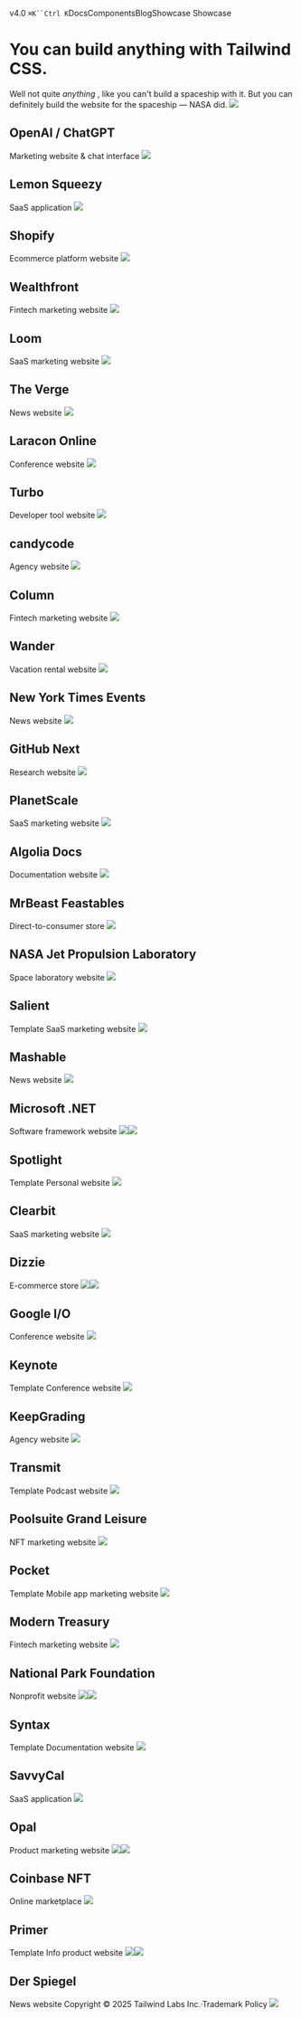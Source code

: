 v4.0
`⌘K``Ctrl K`DocsComponentsBlogShowcase
Showcase
# You can build anything with Tailwind CSS.
Well not quite _anything_ , like you can't build a spaceship with it. But you can definitely build the website for the spaceship — NASA did.
![](https://tailwindcss.com/_next/static/media/openai.com.86b03227.png)
## OpenAI / ChatGPT
Marketing website & chat interface
![](https://tailwindcss.com/_next/static/media/app.lemonsqueezy.com.d4b9142d.png)
## Lemon Squeezy
SaaS application
![](https://tailwindcss.com/_next/static/media/shopify.com.776c655e.png)
## Shopify
Ecommerce platform website
![](https://tailwindcss.com/_next/static/media/wealthfront.com.27ff17b3.png)
## Wealthfront
Fintech marketing website
![](https://tailwindcss.com/_next/static/media/loom.com.ba8916fb.png)
## Loom
SaaS marketing website
![](https://tailwindcss.com/_next/static/media/theverge.com.99e6f69e.png)
## The Verge
News website
![](https://tailwindcss.com/_next/static/media/laracon.net.e060e9a5.png)
## Laracon Online
Conference website
![](https://tailwindcss.com/_next/static/media/turbo.build.2dd8cd73.png)
## Turbo
Developer tool website
![](https://tailwindcss.com/_next/static/media/candycode.com.2456af4b.png)
## candycode
Agency website
![](https://tailwindcss.com/_next/static/media/column.com.3fc3b172.png)
## Column
Fintech marketing website
![](https://tailwindcss.com/_next/static/media/wander.com.0ed19f1c.png)
## Wander
Vacation rental website
![](https://tailwindcss.com/_next/static/media/nytimes.com.8f93ddfb.png)
## New York Times Events
News website
![](https://tailwindcss.com/_next/static/media/githubnext.com.1218be6b.png)
## GitHub Next
Research website
![](https://tailwindcss.com/_next/static/media/planetscale.com.052414b1.png)
## PlanetScale
SaaS marketing website
![](https://tailwindcss.com/_next/static/media/algolia.com.429afe31.png)
## Algolia Docs
Documentation website
![](https://tailwindcss.com/_next/static/media/feastables.com.f167eca8.png)
## MrBeast Feastables
Direct-to-consumer store
![](https://tailwindcss.com/_next/static/media/jpl.nasa.gov.54eeba6d.png)
## NASA Jet Propulsion Laboratory
Space laboratory website
![](https://tailwindcss.com/_next/static/media/salient.tailwindui.com.bf75e223.png)
## Salient
Template
SaaS marketing website
![](https://tailwindcss.com/_next/static/media/mashable.com.b182b995.png)
## Mashable
News website
![](https://tailwindcss.com/_next/static/media/dotnet.microsoft.com.62b23aa8.png)
## Microsoft .NET
Software framework website
![](https://tailwindcss.com/_next/static/media/spotlight.tailwindui.com.35ccf7e5.png)![](https://tailwindcss.com/_next/static/media/spotlight.tailwindui.com-dark.036f08e6.png)
## Spotlight
Template
Personal website
![](https://tailwindcss.com/_next/static/media/clearbit.com.5f72d636.png)
## Clearbit
SaaS marketing website
![](https://tailwindcss.com/_next/static/media/getdizzie.com.dcea64b3.png)
## Dizzie
E-commerce store
![](https://tailwindcss.com/_next/static/media/io.google.c1bdf05b.png)![](https://tailwindcss.com/_next/static/media/io.google-dark.1bd86f77.png)
## Google I/O
Conference website
![](https://tailwindcss.com/_next/static/media/keynote.tailwindui.com.4e3e01dd.png)
## Keynote
Template
Conference website
![](https://tailwindcss.com/_next/static/media/keepgrading.com.f56e0999.png)
## KeepGrading
Agency website
![](https://tailwindcss.com/_next/static/media/transmit.tailwindui.com.1bfaa022.png)
## Transmit
Template
Podcast website
![](https://tailwindcss.com/_next/static/media/grandleisure.org.0a7e988e.png)
## Poolsuite Grand Leisure
NFT marketing website
![](https://tailwindcss.com/_next/static/media/pocket.tailwindui.com.47ae0943.png)
## Pocket
Template
Mobile app marketing website
![](https://tailwindcss.com/_next/static/media/moderntreasury.com.0247785c.png)
## Modern Treasury
Fintech marketing website
![](https://tailwindcss.com/_next/static/media/nationalparks.org.6650e086.png)
## National Park Foundation
Nonprofit website
![](https://tailwindcss.com/_next/static/media/syntax.tailwindui.com.6904c8b2.png)![](https://tailwindcss.com/_next/static/media/syntax.tailwindui.com-dark.86cb30b7.png)
## Syntax
Template
Documentation website
![](https://tailwindcss.com/_next/static/media/savvycal.com.d5276d63.png)
## SavvyCal
SaaS application
![](https://tailwindcss.com/_next/static/media/opalcamera.com.85f881db.png)
## Opal
Product marketing website
![](https://tailwindcss.com/_next/static/media/nft.coinbase.com.be23a09c.png)![](https://tailwindcss.com/_next/static/media/nft.coinbase.com-dark.be43de1a.png)
## Coinbase NFT
Online marketplace
![](https://tailwindcss.com/_next/static/media/primer.tailwindui.com.073b0188.png)
## Primer
Template
Info product website
![](https://tailwindcss.com/_next/static/media/spiegel.de.07a70d37.png)![](https://tailwindcss.com/_next/static/media/spiegel.de-dark.e1b86171.png)
## Der Spiegel
News website
Copyright © 2025 Tailwind Labs Inc.·Trademark Policy
![](https://cdn.usefathom.com/?h=https%3A%2F%2Ftailwindcss.com&p=%2Fshowcase&r=&sid=PMFMDJGK&qs=%7B%7D&cid=6323454)
